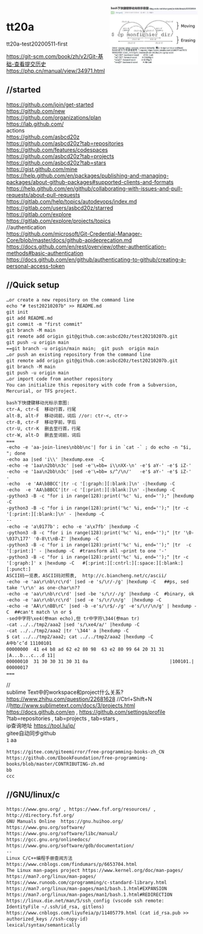 <img src="bash下快捷键移动光标示意图.jpg" width="46%" align="right" />


# tt20a
tt20a-test20200511-first

https://git-scm.com/book/zh/v2/Git-基础-查看提交历史 https://php.cn/manual/view/34971.html
## //started
https://github.com/join/get-started  
https://github.com/new  
https://github.com/organizations/plan  
https://lab.github.com/  
actions  
https://github.com/asbcd20z  
https://github.com/asbcd20z?tab=repositories  
https://github.com/features/codespaces  
https://github.com/asbcd20z?tab=projects  
https://github.com/asbcd20z?tab=stars  
https://gist.github.com/mine  
https://help.github.com/en/packages/publishing-and-managing-packages/about-github-packages#supported-clients-and-formats  
https://help.github.com/en/github/collaborating-with-issues-and-pull-requests/about-pull-requests  
https://gitlab.com/help/topics/autodevops/index.md  
https://gitlab.com/users/asbcd20z/starred  
https://gitlab.com/explore  
https://gitlab.com/explore/projects/topics  
//authentication  
https://github.com/microsoft/Git-Credential-Manager-Core/blob/master/docs/github-apideprecation.md  
https://docs.github.com/en/rest/overview/other-authentication-methods#basic-authentication  
https://docs.github.com/en/github/authenticating-to-github/creating-a-personal-access-token  
## //Quick setup
```
…or create a new repository on the command line
echo "# test20210207b" >> README.md
git init
git add README.md
git commit -m "first commit"
git branch -M main
git remote add origin git@github.com:asbcd20z/test20210207b.git
git push -u origin main
==git branch -u origin/main main;  git push  origin main
…or push an existing repository from the command line
git remote add origin git@github.com:asbcd20z/test20210207b.git
git branch -M main
git push -u origin main
…or import code from another repository
You can initialize this repository with code from a Subversion, Mercurial, or TFS project.
```

```
bash下快捷键移动光标示意图:
ctr-A, ctr-E  移动行首，行尾
alt-B, alt-F  移动词前，词后 //or: ctr-<, ctr->
ctr-B, ctr-F  移动字前，字后
ctr-U, ctr-K  删去至行首，行尾
ctr-W, alt-D  删去至词前，词后
===
-echo -e 'aa-join-lines\nbbb\nc'| for i in `cat -` ; do echo -n "$i, "; done
-echo aa |sed 'i\\' |hexdump.exe  -C
-echo -e '1aa\n2bb\n3c' |sed -e'\=bb= i\\nXX-\n' -e'$ aY-' -e'$ iZ-'
-echo -e '1aa\n2bb\n3c' |sed -e'\=bb= s/^/\n/'   -e'$ aY-' -e'$ iZ-'
-
-echo  -e 'AA\bBBCC'|tr -c '[:graph:][:blank:]\n' -|hexdump -C
-echo  -e 'AA\bBBCC'|tr -c '[:print:][:blank:]\n' -|hexdump -C
-python3 -B -c "for i in range(128):print('%c' %i, end='');" |hexdump -C
-python3 -B -c "for i in range(128):print('%c' %i, end='');" |tr -c '[:print:][:blank:]\n' - |hexdump -C
--
-echo -e 'a\0177b'； echo -e 'a\x7fb' |hexdump -C
-python3 -B -c "for i in range(128):print('%c' %i, end='');" |tr '\0-\037\177' '0-8\t\nB-Z' |hexdump -C
-python3 -B -c "for i in range(128):print('%c' %i, end='');" |tr  -c '[:print:]' - |hexdump -C  #transform all ~print to one '-'
-python3 -B -c "for i in range(128):print('%c' %i, end='');" |tr -c '[:graph:]' x |hexdump -C   #[:print:][:cntrl:][:space:][:blank:][:punct:]
ASCII码一览表，ASCII码对照表,  http://c.biancheng.net/c/ascii/
-echo -e 'aa\r\nb\rc\rd' |sed -e 's/\r/-/g' |hexdump -C   ##ps, sed take '\r\n' as one-char\n??
-echo -e 'aa\r\nb\rc\rd' |sed -be 's/\r/-/g' |hexdump -C  #binary, ok
-echo -e 'aa\r\nb\rc\rd' |sed -e 's/\r/\n/g'  |hexdump -C
-echo -e 'AA\r\nBB\rC' |sed -b -e's/\r$/-/g' -e's/\r/\n/g' | hexdump -C  ##can't match \n or $
-sed中字符\xe4(参man echo),但 tr中字符\344(参man tr)
-cat ../../tmp2/aaa2 |sed 's/\xe4/a/' |hexdump -C
-cat ../../tmp2/aaa2 |tr '\344' a |hexdump -C
$ cat ../../tmp2/aaa2; cat ../../tmp2/aaa2 |hexdump -C
A中b‘c’d 11100101
00000000  41 e4 b8 ad 62 e2 80 98  63 e2 80 99 64 20 31 31  |A...b...c...d 11|
00000010  31 30 30 31 30 31 0a                              |100101.|
00000017
===
```

//  
sublime Text中的workspace和project什么关系?  https://www.zhihu.com/question/22681628  //Ctrl+Shift+N  
//http://www.sublimetext.com/docs/3/projects.html  
https://docs.github.com/en , https://github.com/settings/profile  
?tab=repositories , tab=projects , tab=stars ,   
ip查询地址 https://tool.lu/ip/  
gitee自动同步github  
`1` aa
```
https://gitee.com/giteemirror/free-programming-books-zh_CN
https://github.com/EbookFoundation/free-programming-books/blob/master/CONTRIBUTING-zh.md
bb
ccc
```

## //GNU/linux/c
```
https://www.gnu.org/ , https://www.fsf.org/resources/ , http://directory.fsf.org/
GNU Manuals Online  https://gnu.huihoo.org/
https://www.gnu.org/software/
https://www.gnu.org/software/libc/manual/
https://gcc.gnu.org/onlinedocs/
https://www.gnu.org/software/gdb/documentation/
--
Linux C/C++编程手册查阅方法  https://www.cnblogs.com/findumars/p/6653704.html
The Linux man-pages project https://www.kernel.org/doc/man-pages/  https://man7.org/linux/man-pages/
https://www.runoob.com/cprogramming/c-standard-library.html
https://man7.org/linux/man-pages/man1/bash.1.html#EXPANSION
https://man7.org/linux/man-pages/man1/bash.1.html#REDIRECTION
https://linux.die.net/man/5/ssh_config (vscode ssh remote: IdentityFile ~/.ssh/id_rsa, gitlens)
https://www.cnblogs.com/liyufeia/p/11405779.html (cat id_rsa.pub >> authorized_keys //ssh-copy-id)
lexical/syntax/semantically
```
